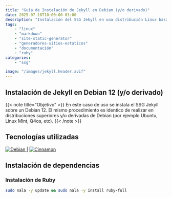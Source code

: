 ```yaml
---
title: "Guía de Instalación de Jekyll en Debian (y/o derivado)"
date: 2025-07-18T10:00:00-03:00
description: "Instalación del SSG Jekyll en una distribución Linux basada o derivada de Debian 12 (y/o superior)."
tags:
    - "linux"
    - "markdown"
    - "site-static-generator"
    - "generadores-sitios-estaticos"
    - "documentación"
    - "ruby"
categories:
    - "ssg"

image: "/images/jekyll.header.avif"
---
```


## Instalación de Jekyll en Debian 12 (y/o derivado)

{{< note title="Objetivo" >}}
En este caso de uso se instala el SSG Jekyll sobre un Debian 12. El mismo procedimiento es identico de realizar en distribuciones superiores y/o derivadas de Debian (por ejemplo Ubuntu, Linux Mint, Q4os, etc).
{{< /note >}}

## Tecnologías utilizadas

<a href="https://www.debian.org/" target="_blank" class="badge-link">
  <img src="https://img.shields.io/badge/Debian-A81D33?style=flat-square&logo=debian&logoColor=white" alt="Debian">
</a> | <a href="https://cinnamon-spices.linuxmint.com/" target="_blank" class="badge-link">
  <img src="https://img.shields.io/badge/Cinnamon-DC682E?style=flat-square&logo=cinnamon&logoColor=white" alt="Cinnamon">
</a>

## Instalación de dependencias

### Instalación de Ruby

```bash
sudo nala -y update && sudo nala -y install ruby-full
```
